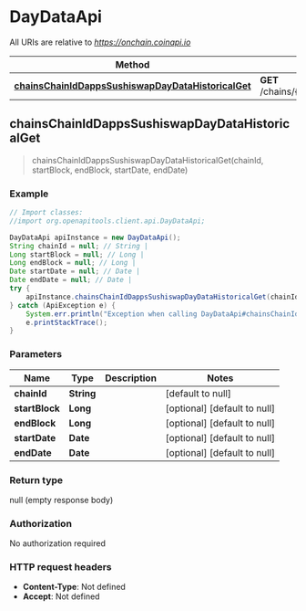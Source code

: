 # DayDataApi

All URIs are relative to *https://onchain.coinapi.io*

Method | HTTP request | Description
------------- | ------------- | -------------
[**chainsChainIdDappsSushiswapDayDataHistoricalGet**](DayDataApi.md#chainsChainIdDappsSushiswapDayDataHistoricalGet) | **GET** /chains/{chain_id}/dapps/sushiswap/dayData/historical | 



## chainsChainIdDappsSushiswapDayDataHistoricalGet

> chainsChainIdDappsSushiswapDayDataHistoricalGet(chainId, startBlock, endBlock, startDate, endDate)



### Example

```java
// Import classes:
//import org.openapitools.client.api.DayDataApi;

DayDataApi apiInstance = new DayDataApi();
String chainId = null; // String | 
Long startBlock = null; // Long | 
Long endBlock = null; // Long | 
Date startDate = null; // Date | 
Date endDate = null; // Date | 
try {
    apiInstance.chainsChainIdDappsSushiswapDayDataHistoricalGet(chainId, startBlock, endBlock, startDate, endDate);
} catch (ApiException e) {
    System.err.println("Exception when calling DayDataApi#chainsChainIdDappsSushiswapDayDataHistoricalGet");
    e.printStackTrace();
}
```

### Parameters


Name | Type | Description  | Notes
------------- | ------------- | ------------- | -------------
 **chainId** | **String**|  | [default to null]
 **startBlock** | **Long**|  | [optional] [default to null]
 **endBlock** | **Long**|  | [optional] [default to null]
 **startDate** | **Date**|  | [optional] [default to null]
 **endDate** | **Date**|  | [optional] [default to null]

### Return type

null (empty response body)

### Authorization

No authorization required

### HTTP request headers

- **Content-Type**: Not defined
- **Accept**: Not defined


